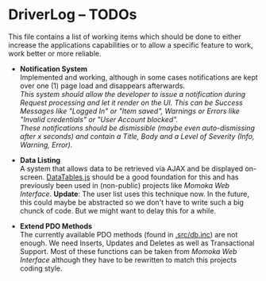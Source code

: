 # DriverLog &ndash; TODOs
This file contains a list of working items which should be done to either increase the
applications capabilities or to allow a specific feature to work, work better or more 
reliable.

- **Notification System**<br>
Implemented and working, although in some cases notifications are kept over one (1) page load 
and disappears afterwards.
<br>*This system should allow the developer to issue a notification during Request processing
and let it render on the UI. This can be Success Messages like "Logged In" or "Item saved",
Warnings or Errors like "Invalid credentials" or "User Account blocked".<br>
These notifications should be dismissible (maybe even auto-dismissing after _x_ seconds)
and contain a Title, Body and a Level of Severity (Info, Warning, Error).*

- **Data Listing**<br>
A system that allows data to be retrieved via AJAX and be displayed on-screen. 
[DataTables.js](https://datatables.net/) should be a good foundation for this and has 
previously been used in (non-public) projects like _Momoka Web Interface_.
**Update**: The user list uses this technique now. In the future, this could maybe be abstracted
so we don't have to write such a big chunck of code. But we might want to delay this for a while.

- **Extend PDO Methods**<br>
The currently available PDO methods (found in [.src/db.inc](.src/db.inc)) are not
enough. We need Inserts, Updates and Deletes as well as Transactional Support. Most of these
functions can be taken from _Momoka Web Interface_ although they have to be rewritten to match
this projects coding style.
